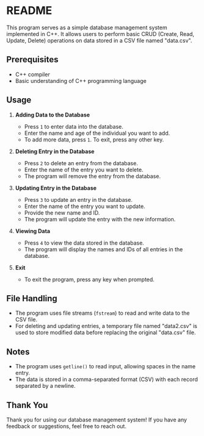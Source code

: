 # README

This program serves as a simple database management system implemented in C++. It allows users to perform basic CRUD (Create, Read, Update, Delete) operations on data stored in a CSV file named "data.csv".

## Prerequisites
- C++ compiler
- Basic understanding of C++ programming language

## Usage

1. **Adding Data to the Database**
   - Press `1` to enter data into the database.
   - Enter the name and age of the individual you want to add.
   - To add more data, press `1`. To exit, press any other key.

2. **Deleting Entry in the Database**
   - Press `2` to delete an entry from the database.
   - Enter the name of the entry you want to delete.
   - The program will remove the entry from the database.

3. **Updating Entry in the Database**
   - Press `3` to update an entry in the database.
   - Enter the name of the entry you want to update.
   - Provide the new name and ID.
   - The program will update the entry with the new information.

4. **Viewing Data**
   - Press `4` to view the data stored in the database.
   - The program will display the names and IDs of all entries in the database.

5. **Exit**
   - To exit the program, press any key when prompted.

## File Handling
- The program uses file streams (`fstream`) to read and write data to the CSV file.
- For deleting and updating entries, a temporary file named "data2.csv" is used to store modified data before replacing the original "data.csv" file.

## Notes
- The program uses `getline()` to read input, allowing spaces in the name entry.
- The data is stored in a comma-separated format (CSV) with each record separated by a newline.

## Thank You
Thank you for using our database management system! If you have any feedback or suggestions, feel free to reach out.
